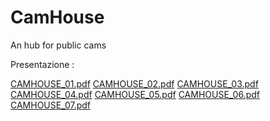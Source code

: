 # CamHouse
An hub for public cams

Presentazione :

[CAMHOUSE_01.pdf](https://github.com/SignorelliLorenzo/CamHouse/files/8128303/CAMHOUSE_01.pdf)
[CAMHOUSE_02.pdf](https://github.com/SignorelliLorenzo/CamHouse/files/8128297/CAMHOUSE_02.pdf)
[CAMHOUSE_03.pdf](https://github.com/SignorelliLorenzo/CamHouse/files/8128298/CAMHOUSE_03.pdf)
[CAMHOUSE_04.pdf](https://github.com/SignorelliLorenzo/CamHouse/files/8128299/CAMHOUSE_04.pdf)
[CAMHOUSE_05.pdf](https://github.com/SignorelliLorenzo/CamHouse/files/8128300/CAMHOUSE_05.pdf)
[CAMHOUSE_06.pdf](https://github.com/SignorelliLorenzo/CamHouse/files/8128301/CAMHOUSE_06.pdf)
[CAMHOUSE_07.pdf](https://github.com/SignorelliLorenzo/CamHouse/files/8128302/CAMHOUSE_07.pdf)

